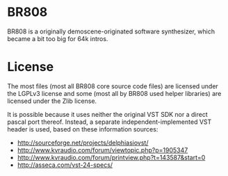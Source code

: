 # BR808
BR808 is a originally demoscene-originated software synthesizer, which became a bit too big for 64k intros. 

# License

The most files (most all BR808 core source code files) are licensed under the LGPLv3 license and some (most all by BR808 used helper libraries) are licensed under the Zlib license. 

It is possible because it uses neither the original VST SDK nor a direct pascal port thereof. Instead, a separate independent-implemented VST header is used, based on these information sources:

 * http://sourceforge.net/projects/delphiasiovst/
 * http://www.kvraudio.com/forum/viewtopic.php?p=1905347
 * http://www.kvraudio.com/forum/printview.php?t=143587&start=0
 * http://asseca.com/vst-24-specs/
 
 
 
